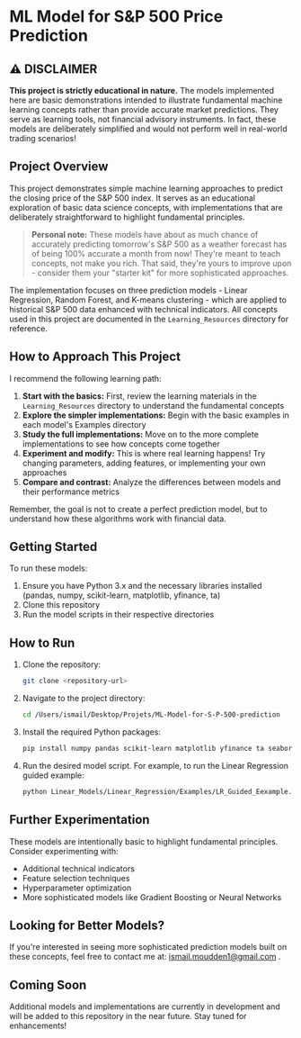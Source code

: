 # ML Model for S&P 500 Price Prediction

## ⚠️ DISCLAIMER
**This project is strictly educational in nature.** The models implemented here are basic demonstrations intended to illustrate fundamental machine learning concepts rather than provide accurate market predictions. They serve as learning tools, not financial advisory instruments. In fact, these models are deliberately simplified and would not perform well in real-world trading scenarios!

## Project Overview

This project demonstrates simple machine learning approaches to predict the closing price of the S&P 500 index. It serves as an educational exploration of basic data science concepts, with implementations that are deliberately straightforward to highlight fundamental principles.

> **Personal note:** These models have about as much chance of accurately predicting tomorrow's S&P 500 as a weather forecast has of being 100% accurate a month from now! They're meant to teach concepts, not make you rich. That said, they're yours to improve upon - consider them your "starter kit" for more sophisticated approaches.

The implementation focuses on three prediction models - Linear Regression, Random Forest, and K-means clustering - which are applied to historical S&P 500 data enhanced with technical indicators. All concepts used in this project are documented in the `Learning_Resources` directory for reference.

## How to Approach This Project

I recommend the following learning path:

1. **Start with the basics:** First, review the learning materials in the `Learning_Resources` directory to understand the fundamental concepts
2. **Explore the simpler implementations:** Begin with the basic examples in each model's Examples directory
3. **Study the full implementations:** Move on to the more complete implementations to see how concepts come together
4. **Experiment and modify:** This is where real learning happens! Try changing parameters, adding features, or implementing your own approaches
5. **Compare and contrast:** Analyze the differences between models and their performance metrics

Remember, the goal is not to create a perfect prediction model, but to understand how these algorithms work with financial data.

## Getting Started

To run these models:

1. Ensure you have Python 3.x and the necessary libraries installed (pandas, numpy, scikit-learn, matplotlib, yfinance, ta)
2. Clone this repository
3. Run the model scripts in their respective directories

## How to Run

1. Clone the repository:
   ```bash
   git clone <repository-url>
   ```
2. Navigate to the project directory:
   ```bash
   cd /Users/ismail/Desktop/Projets/ML-Model-for-S-P-500-prediction
   ```
3. Install the required Python packages:
   ```bash
   pip install numpy pandas scikit-learn matplotlib yfinance ta seaborn
   ```
4. Run the desired model script. For example, to run the Linear Regression guided example:
   ```bash
   python Linear_Models/Linear_Regression/Examples/LR_Guided_Eexample.py
   ```

## Further Experimentation

These models are intentionally basic to highlight fundamental principles. Consider experimenting with:
- Additional technical indicators
- Feature selection techniques
- Hyperparameter optimization
- More sophisticated models like Gradient Boosting or Neural Networks

## Looking for Better Models?

If you're interested in seeing more sophisticated prediction models built on these concepts, feel free to contact me at:
ismail.moudden1@gmail.com .

## Coming Soon

Additional models and implementations are currently in development and will be added to this repository in the near future. Stay tuned for enhancements!


